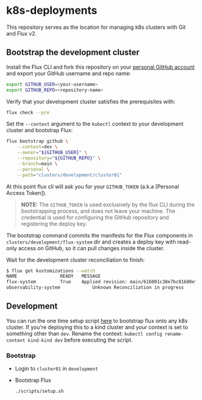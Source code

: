 # k8s-deployments

This repository serves as the location for managing k8s clusters with Git and Flux v2.

## Bootstrap the development cluster

Install the Flux CLI and fork this repository on your [personal GitHub account](https://github.com/settings/tokens)
and export your GitHub username and repo name:

```sh
export GITHUB_USER=<your-username>
export GITHUB_REPO=<repository-name>
```

Verify that your development cluster satisfies the prerequisites with:

```sh
flux check --pre
```

Set the `--context` argument to the `kubectl` context to your development cluster and bootstrap Flux:

```sh
flux bootstrap github \
    --context=dev \
    --owner="${GITHUB_USER}" \
    --repository="${GITHUB_REPO}" \
    --branch=main \
    --personal \
    --path="clusters/development/cluster01"
```

At this point flux cli will ask you for your `GITHUB_TOKEN` (a.k.a [Personal Access Token]).

> **NOTE:** The `GITHUB_TOKEN` is used exclusively by the flux CLI during the bootstrapping process,
> and does not leave your machine. The credential is used for
> configuring the GitHub repository and registering the deploy key.

The bootstrap command commits the manifests for the Flux components in `clusters/development/flux-system` dir
and creates a deploy key with read-only access on GitHub, so it can pull changes inside the cluster.

Wait for the development cluster reconciliation to finish:

```sh
$ flux get kustomizations --watch
NAME            	READY  	MESSAGE
flux-system     	True   	Applied revision: main/616001c38e7bc81b00ef2c65ac8cfd58140155b8
observability-system         	Unknown	Reconciliation in progress
```

## Development

You can run the one time setup script [here](./scripts/setup.sh) to bootstrap
flux onto any k8s cluster. If you're deploying this to a kind cluster and your
context is set to something other than `dev`. Rename the context: `kubectl
config rename-context kind-kind dev` before executing the script.

### Bootstrap

- Login to `cluster01` in `development`
- Bootstrap Flux

    ```sh
    ./scripts/setup.sh
    ```
